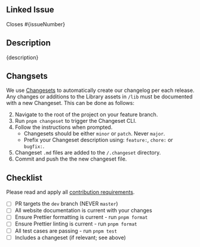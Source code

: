 ## Linked Issue

Closes #{issueNumber}

## Description

{description}

## Changsets

We use [Changesets](https://github.com/changesets/changesets) to automatically create our changelog per each release. Any changes or additions to the Library assets in `/lib` must be documented with a new Changeset. This can be done as follows:

2. Navigate to the root of the project on your feature branch.
3. Run `pnpm changeset` to trigger the Changeset CLI.
4. Follow the instructions when prompted.
    - Changesets should be either `minor` or `patch`. Never `major`.
    - Prefix your Changeset description using: `feature:`, `chore:` or `bugfix:`.
5. Changeset `.md` files are added to the `/.changeset` directory.
6. Commit and push the the new changeset file.

## Checklist

Please read and apply all [contribution requirements](https://github.com/skeletonlabs/floating-ui-svelte/blob/chore/main/CONTRIBUTING.md).

- [ ] PR targets the `dev` branch (NEVER `master`)
- [ ] All website documentation is current with your changes
- [ ] Ensure Prettier formatting is current - run `pnpm format`
- [ ] Ensure Prettier linting is current - run `pnpm format`
- [ ] All test cases are passing - run `pnpm test`
- [ ] Includes a changeset (if relevant; see above)
